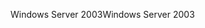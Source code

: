 <span data-ttu-id="00975-101">Windows Server 2003</span><span class="sxs-lookup"><span data-stu-id="00975-101">Windows Server 2003</span></span>